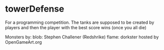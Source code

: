 # towerDefense

For a programming competition. The tanks are supposed to be created by players and then the player with the best score wins (once you all die)

Monsters by:
blob: Stephen Challener (Redshrike)
flame: dorkster
hosted by OpenGameArt.org
